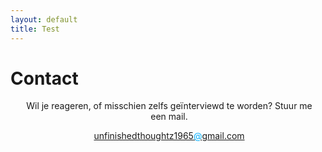 ```yaml
---
layout: default
title: Test
---
```


<div class="top">
  <h1>Contact</h1>
</div>

  <div style="text-align:center; margin: 0px 8px 0px 12px">
  <p>Wil je reageren, of misschien zelfs geïnterviewd te worden? Stuur me een mail.</p>
  <p><a href="mailto:unfinishedthoughtz1965@gmail.com">unfinishedthoughtz1965<span style="color: rgb(0, 174, 255);">@</span>gmail.com</a></p>
  </div>


